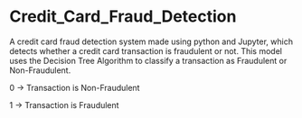 # Credit_Card_Fraud_Detection
A credit card fraud detection system made using python and Jupyter, which detects whether a credit card transaction is fraudulent or not. This model uses the Decision Tree Algorithm to classify a transaction as Fraudulent or Non-Fraudulent.

0 -> Transaction is Non-Fraudulent

1 -> Transaction is Fraudulent

